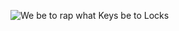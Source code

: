 ![We be to rap what Keys be to Locks](https://d7hftxdivxxvm.cloudfront.net/?resize_to=fit&src=https%3A%2F%2Fd32dm0rphc51dk.cloudfront.net%2FOxdit9RevvMY4QcjIl3sNw%2Fsmall.jpg&width=801&height=801&quality=1)
